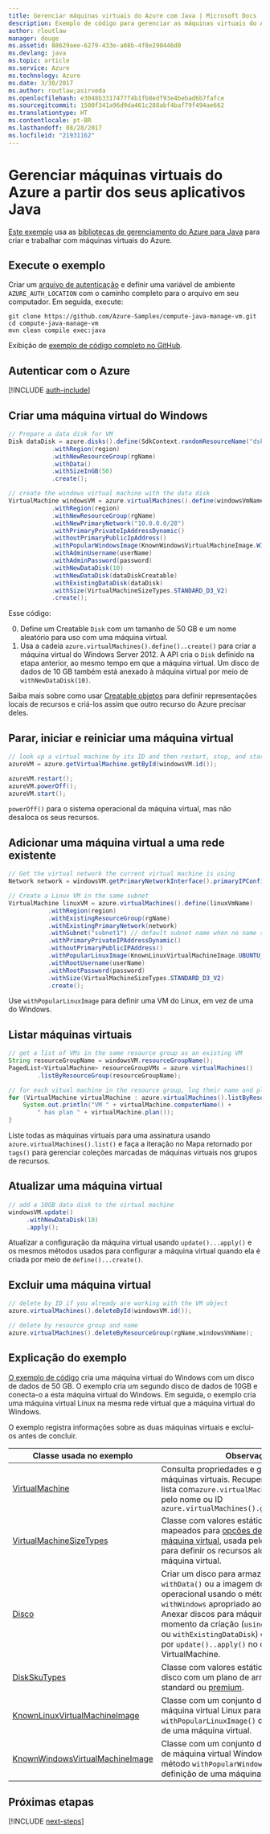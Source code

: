 ```yaml
---
title: Gerenciar máquinas virtuais do Azure com Java | Microsoft Docs
description: Exemplo de código para gerenciar as máquinas virtuais do Azure usando o SDK do Azure para Java
author: rloutlaw
manager: douge
ms.assetid: 88629aee-6279-433e-a08b-4f8e290446d0
ms.devlang: java
ms.topic: article
ms.service: Azure
ms.technology: Azure
ms.date: 3/30/2017
ms.author: routlaw;asirveda
ms.openlocfilehash: e3048b3317477f4b1fb8edf93e4bebad6b7fafce
ms.sourcegitcommit: 1500f341a96d9da461c288abf4baf79f494ae662
ms.translationtype: HT
ms.contentlocale: pt-BR
ms.lasthandoff: 08/28/2017
ms.locfileid: "21931162"
---
```

# <a name="manage-azure-virtual-machines-from-your-java-applications"></a>Gerenciar máquinas virtuais do Azure a partir dos seus aplicativos Java

[Este exemplo](https://github.com/Azure-Samples/compute-java-manage-vm/) usa as [bibliotecas de gerenciamento do Azure para Java](https://github.com/Azure/azure-sdk-for-java) para criar e trabalhar com máquinas virtuais do Azure.

## <a name="run-the-sample"></a>Execute o exemplo

Criar um [arquivo de autenticação](https://github.com/Azure/azure-sdk-for-java/blob/master/AUTH.md) e definir uma variável de ambiente `AZURE_AUTH_LOCATION` com o caminho completo para o arquivo em seu computador. Em seguida, execute:

```
git clone https://github.com/Azure-Samples/compute-java-manage-vm.git
cd compute-java-manage-vm
mvn clean compile exec:java
```

Exibição de [exemplo de código completo no GitHub](https://github.com/Azure-Samples/compute-java-manage-vm/blob/master/src/main/java/com/microsoft/azure/management/compute/samples/ManageVirtualMachine.java).

## <a name="authenticate-with-azure"></a>Autenticar com o Azure

[!INCLUDE [auth-include](includes/java-auth-include.md)]

## <a name="create-a-windows-virtual-machine"></a>Criar uma máquina virtual do Windows

```java
// Prepare a data disk for VM
Disk dataDisk = azure.disks().define(SdkContext.randomResourceName("dsk", 30))
            .withRegion(region)
            .withNewResourceGroup(rgName)
            .withData()
            .withSizeInGB(50)
            .create();

// create the windows virtual machine with the data disk            
VirtualMachine windowsVM = azure.virtualMachines().define(windowsVmName)
            .withRegion(region)
            .withNewResourceGroup(rgName)
            .withNewPrimaryNetwork("10.0.0.0/28")
            .withPrimaryPrivateIpAddressDynamic()
            .withoutPrimaryPublicIpAddress()
            .withPopularWindowsImage(KnownWindowsVirtualMachineImage.WINDOWS_SERVER_2012_R2_DATACENTER)
            .withAdminUsername(userName)
            .withAdminPassword(password)
            .withNewDataDisk(10)
            .withNewDataDisk(dataDiskCreatable)
            .withExistingDataDisk(dataDisk)
            .withSize(VirtualMachineSizeTypes.STANDARD_D3_V2)
            .create();
```

Esse código:   

0. Define um Creatable `Disk` com um tamanho de 50 GB e um nome aleatório para uso com uma máquina virtual.
0. Usa a cadeia `azure.virtualMachines().define()..create()` para criar a máquina virtual do Windows Server 2012. A API cria o `Disk` definido na etapa anterior, ao mesmo tempo em que a máquina virtual. Um disco de dados de 10 GB também está anexado à máquina virtual por meio de `withNewDataDisk(10)`.

Saiba mais sobre como usar [Creatable<T> objetos](java-sdk-azure-concepts.md#Creatables) para definir representações locais de recursos e criá-los assim que outro recurso do Azure precisar deles.

## <a name="stop-start-and-restart-a-virtual-machine"></a>Parar, iniciar e reiniciar uma máquina virtual

```java
// look up a virtual machine by its ID and then restart, stop, and start it
azureVM = azure.getVirtualMachine.getById(windowsVM.id());

azureVM.restart();
azureVM.powerOff();
azureVM.start();
```

`powerOff()` para o sistema operacional da máquina virtual, mas não desaloca os seus recursos.

## <a name="add-a-virtual-machine-to-an-existing-network"></a>Adicionar uma máquina virtual a uma rede existente

```java
// Get the virtual network the current virtual machine is using
Network network = windowsVM.getPrimaryNetworkInterface().primaryIPConfiguration().getNetwork();

// Create a Linux VM in the same subnet
VirtualMachine linuxVM = azure.virtualMachines().define(linuxVmName)
           .withRegion(region)
           .withExistingResourceGroup(rgName)
           .withExistingPrimaryNetwork(network)
           .withSubnet("subnet1") // default subnet name when no name specified at creation
           .withPrimaryPrivateIPAddressDynamic()
           .withoutPrimaryPublicIPAddress()
           .withPopularLinuxImage(KnownLinuxVirtualMachineImage.UBUNTU_SERVER_16_04_LTS)
           .withRootUsername(userName)
           .withRootPassword(password)
           .withSize(VirtualMachineSizeTypes.STANDARD_D3_V2)
           .create();
```

Use `withPopularLinuxImage` para definir uma VM do Linux, em vez de uma do Windows.


## <a name="list-virtual-machines"></a>Listar máquinas virtuais

```java
// get a list of VMs in the same resource group as an existing VM
String resourceGroupName = windowsVM.resourceGroupName();
PagedList<VirtualMachine> resourceGroupVMs = azure.virtualMachines()
        .listByResourceGroup(resourceGroupName); 

// for each vitual machine in the resource group, log their name and plan
for (VirtualMachine virtualMachine : azure.virtualMachines().listByResourceGroup(resourceGroupName)) {
    System.out.println("VM " + virtualMachine.computerName() + 
        " has plan " + virtualMachine.plan());
}
```

Liste todas as máquinas virtuais para uma assinatura usando `azure.virtualMachines().list()` e faça a iteração no Mapa retornado por `tags()` para gerenciar coleções marcadas de máquinas virtuais nos grupos de recursos.

## <a name="update-a-virtual-machine"></a>Atualizar uma máquina virtual

```java
// add a 10GB data disk to the virtual machine
windowsVM.update()
     .withNewDataDisk(10)
     .apply();
```

Atualizar a configuração da máquina virtual usando `update()...apply()` e os mesmos métodos usados para configurar a máquina virtual quando ela é criada por meio de `define()...create()`.

## <a name="delete-a-virtual-machine"></a>Excluir uma máquina virtual

```java
// delete by ID if you already are working with the VM object
azure.virtualMachines().deleteById(windowsVM.id());

// delete by resource group and name
azure.virtualMachines().deleteByResourceGroup(rgName,windowsVmName);
```

## <a name="sample-explanation"></a>Explicação do exemplo

[O exemplo de código](https://github.com/Azure-Samples/compute-java-manage-vm/blob/master/src/main/java/com/microsoft/azure/management/compute/samples/ManageVirtualMachine.java) cria uma máquina virtual do Windows com um disco de dados de 50 GB. O exemplo cria um segundo disco de dados de 10GB e conecta-o a esta máquina virtual do Windows.
Em seguida, o exemplo cria uma máquina virtual Linux na mesma rede virtual que a máquina virtual do Windows.

O exemplo registra informações sobre as duas máquinas virtuais e exclui-os antes de concluir.

| Classe usada no exemplo | Observações
|-------|-------|
| [VirtualMachine](https://docs.microsoft.com/java/api/com.microsoft.azure.management.compute._virtual_machine) | Consulta propriedades e gerencia o estado das máquinas virtuais. Recuperar em formato de lista com`azure.virtualMachines().list()` ou pelo nome ou ID `azure.virtualMachines().getByResourceGroup()`
| [VirtualMachineSizeTypes](https://docs.microsoft.com/java/api/com.microsoft.azure.management.compute._virtual_machine_size_types) | Classe com valores estáticos que são mapeados para [opções de tamanho de máquina virtual](https://azure.microsoft.com/pricing/details/virtual-machines/linux/), usada pelo método `withSize()` para definir os recursos alocados para a máquina virtual.
| [Disco](https://docs.microsoft.com/java/api/com.microsoft.azure.management.compute._disk) | Criar um disco para armazenar dados usando `withData()` ou a imagem do sistema operacional usando o método `withLinux` ou `withWindows` apropriado ao definir o disco. Anexar discos para máquinas virtuais no momento da criação (`using withNewDataDisk` ou `withExistingDataDisk`) ou após a criação por `update()..apply()` no objeto VirtualMachine.
| [DiskSkuTypes](https://docs.microsoft.com/java/api/com.microsoft.azure.management.compute._disk_sku_types) | Classe com valores estáticos para definir um disco com um plano de armazenamento standard ou [premium](https://docs.microsoft.com/azure/storage/storage-premium-storage).
| [KnownLinuxVirtualMachineImage](https://docs.microsoft.com/java/api/com.microsoft.azure.management.compute._known_linux_virtual_machine_image) | Classe com um conjunto de opções de máquina virtual Linux para uso com o método `withPopularLinuxImage()` durante a definição de uma máquina virtual.
| [KnownWindowsVirtualMachineImage](https://docs.microsoft.com/java/api/com.microsoft.azure.management.compute._known_windows_virtual_machine_image) | Classe com um conjunto de opções de imagem de máquina virtual Windows para uso com o método `withPopularWindowsImage()` durante a definição de uma máquina virtual.

## <a name="next-steps"></a>Próximas etapas

[!INCLUDE [next-steps](includes/java-next-steps.md)]